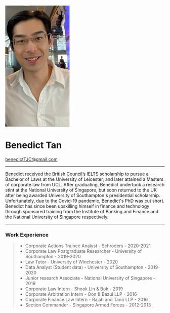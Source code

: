 ![Profile_pic](https://raw.githubusercontent.com/benedicttjc/Resume/gh-pages/Images/206819084_1092948124447480_74458620125560930_n.jpg) 

# Benedict Tan
benedictTJC@gmail.com

* * *
Benedict received the British Council’s IELTS scholarship to pursue a Bachelor of Laws at the University of Leicester, and later attained a Masters of corporate law from UCL. After graduating, Benedict undertook a research stint at the National University of Singapore, but soon returned to the UK after being awarded University of Southampton's presidential scholarship. Unfortunately, due to the Covid-19 pandemic, Benedict's PhD was cut short. Benedict has since been upskilling himself in finance and technology through sponsored training from the Institute of Banking and Finance and the National University of Singapore respectively.

* * *
### Work Experience
> * Corporate Actions Trainee Analyst - Schroders - 2020-2021
> * Corporate Law Postgraduate Researcher - University of Southampton - 2019-2020
> * Law Tutor - University of Winchester - 2020
> * Data Analyst (Student data) - University of Southampton - 2019-2020
> * Junior research Associate - National University of Singapore - 2019
> * Corporate Law Intern - Shook Lin & Bok - 2019
> * Corporate Arbitration Intern - Oon & Bazul LLP - 2016
> * Corporate Finance Law Intern - Rajah and Tann LLP - 2016
> * Section Commander - Singapore Armed Forces - 2012-2013
